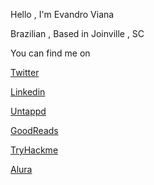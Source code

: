Hello , I'm Evandro Viana 

Brazilian , Based in Joinville , SC 


You can find me on 

[Twitter](http://twitter.com/vianaweb)

[Linkedin](http://linkedin.com/in/vianaweb)

[Untappd](https://untappd.com/user/vianaweb)

[GoodReads](https://www.goodreads.com/user/show/41233474-evandro-viana)

[TryHackme](https://tryhackme.com/p/vianaweb)

[Alura](https://cursos.alura.com.br/user/vianaweb)

